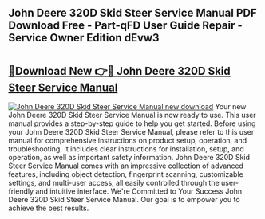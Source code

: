 ## John Deere 320D Skid Steer Service Manual PDF Download Free - Part-qFD User Guide Repair - Service Owner Edition dEvw3

# <h2><a href="http://bc91785.oget.top/?id=John+Deere+320D+Skid+Steer+Service+Manual">🔗Download New 👉🔴 John Deere 320D Skid Steer Service Manual</a></h2>

[![John Deere 320D Skid Steer Service Manual new download](https://i.imgur.com/5g1atiW.png)](http://bc91785.oget.top/?id=John+Deere+320D+Skid+Steer+Service+Manual)
Your new John Deere 320D Skid Steer Service Manual is now ready to use. This user manual provides a step-by-step guide to help you get started. Before using your John Deere 320D Skid Steer Service Manual, please refer to this user manual for comprehensive instructions on product setup, operation, and troubleshooting. It includes clear instructions for installation, setup, and operation, as well as important safety information. John Deere 320D Skid Steer Service Manual comes with an impressive collection of advanced features, including object detection, fingerprint scanning, customizable settings, and multi-user access, all easily controlled through the user-friendly and intuitive interface. We're Committed to Your Success John Deere 320D Skid Steer Service Manual. Our goal is to empower you to achieve the best results.

